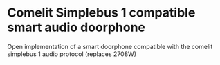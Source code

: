 # Comelit Simplebus 1 compatible smart audio doorphone
Open implementation of a smart doorphone compatible with the comelit simplebus 1 audio protocol (replaces 2708W)
